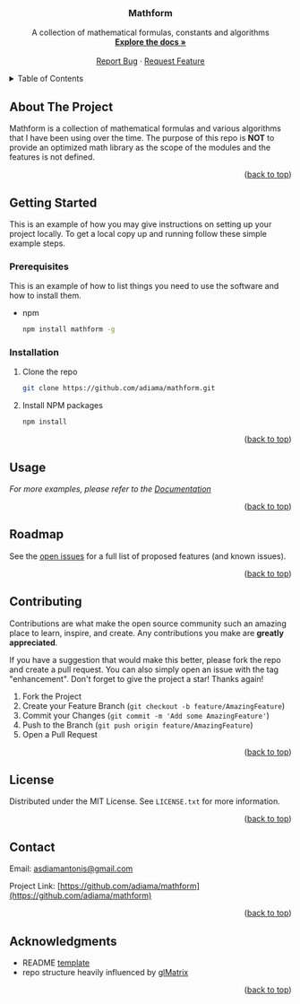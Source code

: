 <div id="top"></div>
<!--
*** Thanks for checking out the Best-README-Template. If you have a suggestion
*** that would make this better, please fork the repo and create a pull request
*** or simply open an issue with the tag "enhancement".
*** Don't forget to give the project a star!
*** Thanks again! Now go create something AMAZING! :D
-->

<!-- PROJECT SHIELDS -->
<!--
*** I'm using markdown "reference style" links for readability.
*** Reference links are enclosed in brackets [ ] instead of parentheses ( ).
*** See the bottom of this document for the declaration of the reference variables
*** for contributors-url, forks-url, etc. This is an optional, concise syntax you may use.
*** https://www.markdownguide.org/basic-syntax/#reference-style-links
-->
<!-- [![Issues][issues-shield]][issues-url]
[![MIT License][license-shield]][license-url]
add version shield
add tests shield -->

<!-- PROJECT LOGO -->
<br />
<div align="center">

<h3 align="center">Mathform</h3>

  <p align="center">
    A collection of mathematical formulas, constants and algorithms
    <br />
    <a href="https://adiama.github.io/mathform/"><strong>Explore the docs »</strong></a>
    <br />
    <br />
    <a href="https://github.com/adiama/mathform/issues">Report Bug</a>
    ·
    <a href="https://github.com/adiama/mathform/issues">Request Feature</a>
  </p>
</div>

<!-- TABLE OF CONTENTS -->
<details>
  <summary>Table of Contents</summary>
  <ol>
    <li><a href="#about-the-project">About The Project</a></li>
    <li>
      <a href="#getting-started">Getting Started</a>
      <ul>
        <li><a href="#prerequisites">Prerequisites</a></li>
        <li><a href="#installation">Installation</a></li>
      </ul>
    </li>
    <li><a href="#usage">Usage</a></li>
    <li><a href="#roadmap">Roadmap</a></li>
    <li><a href="#contributing">Contributing</a></li>
    <li><a href="#license">License</a></li>
    <li><a href="#contact">Contact</a></li>
  </ol>
</details>

<!-- ABOUT THE PROJECT -->
## About The Project

Mathform is a collection of mathematical formulas and various algorithms that I have been using over the time. The purpose of this repo is **NOT** to provide an optimized math library as the scope of the modules and the features is not defined.

<p align="right">(<a href="#top">back to top</a>)</p>

<!-- GETTING STARTED -->
## Getting Started

This is an example of how you may give instructions on setting up your project locally.
To get a local copy up and running follow these simple example steps.

### Prerequisites

This is an example of how to list things you need to use the software and how to install them.

* npm

  ```sh
  npm install mathform -g
  ```

### Installation

1. Clone the repo

   ```sh
   git clone https://github.com/adiama/mathform.git
   ```

2. Install NPM packages

   ```sh
   npm install
   ```

<p align="right">(<a href="#top">back to top</a>)</p>

<!-- USAGE EXAMPLES -->
## Usage

_For more examples, please refer to the [Documentation](https://adiama.github.io/mathform/)_

<p align="right">(<a href="#top">back to top</a>)</p>

<!-- ROADMAP -->
## Roadmap

See the [open issues](https://github.com/adiama/mathform/issues) for a full list of proposed features (and known issues).

<p align="right">(<a href="#top">back to top</a>)</p>

<!-- CONTRIBUTING -->
## Contributing

Contributions are what make the open source community such an amazing place to learn, inspire, and create. Any contributions you make are **greatly appreciated**.

If you have a suggestion that would make this better, please fork the repo and create a pull request. You can also simply open an issue with the tag "enhancement".
Don't forget to give the project a star! Thanks again!

1. Fork the Project
2. Create your Feature Branch (`git checkout -b feature/AmazingFeature`)
3. Commit your Changes (`git commit -m 'Add some AmazingFeature'`)
4. Push to the Branch (`git push origin feature/AmazingFeature`)
5. Open a Pull Request

<p align="right">(<a href="#top">back to top</a>)</p>

<!-- LICENSE -->
## License

Distributed under the MIT License. See `LICENSE.txt` for more information.

<p align="right">(<a href="#top">back to top</a>)</p>

<!-- CONTACT -->
## Contact

Email: asdiamantonis@gmail.com

Project Link: [https://github.com/adiama/mathform](https://github.com/adiama/mathform)

<p align="right">(<a href="#top">back to top</a>)</p>

<!-- ACKNOWLEDGMENTS -->
## Acknowledgments

* README [template](https://github.com/othneildrew/Best-README-Template)
* repo structure heavily influenced by [glMatrix](https://github.com/toji/gl-matrix)

<p align="right">(<a href="#top">back to top</a>)</p>

<!-- MARKDOWN LINKS & IMAGES -->
<!-- https://www.markdownguide.org/basic-syntax/#reference-style-links -->
[contributors-shield]: https://img.shields.io/github/contributors/adiama/mathform.svg?style=for-the-badge
[contributors-url]: https://github.com/adiama/mathform/graphs/contributors
[forks-shield]: https://img.shields.io/github/forks/adiama/mathform.svg?style=for-the-badge
[forks-url]: https://github.com/adiama/mathform/network/members
[stars-shield]: https://img.shields.io/github/stars/adiama/mathform.svg?style=for-the-badge
[stars-url]: https://github.com/adiama/mathform/stargazers
[issues-shield]: https://img.shields.io/github/issues/adiama/mathform.svg?style=for-the-badge
[issues-url]: https://github.com/adiama/mathform/issues
[license-shield]: https://img.shields.io/github/license/adiama/mathform.svg?style=for-the-badge
[license-url]: https://github.com/adiama/mathform/blob/master/LICENSE.md
[linkedin-shield]: https://img.shields.io/badge/-LinkedIn-black.svg?style=for-the-badge&logo=linkedin&colorB=555
[linkedin-url]: https://linkedin.com/in/asdiamantonis
[product-screenshot]: images/screenshot.png
